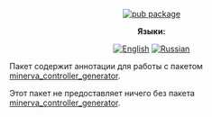 <div align="center">

[![pub package](https://img.shields.io/pub/v/minerva_controller_annotation.svg?label=minerva_controller_annotation&color=blue)](https://pub.dev/packages/minerva_controller_annotation)

**Языки:**
  
[![English](https://img.shields.io/badge/Language-English-blue?style=?style=flat-square)](README.md)
[![Russian](https://img.shields.io/badge/Language-Russian-blue?style=?style=flat-square)](README.ru.md)

</div>

Пакет содержит аннотации для работы с пакетом [minerva_controller_generator](https://pub.dev/packages/minerva_controller_generator).

Этот пакет не предоставляет ничего без пакета [minerva_controller_generator](https://pub.dev/packages/minerva_controller_generator).
